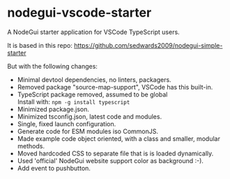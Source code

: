 # nodegui-vscode-starter

A NodeGui starter application for VSCode TypeScript users.

It is based in this repo: https://github.com/sedwards2009/nodegui-simple-starter

But with the following changes:
- Minimal devtool dependencies, no linters, packagers.
- Removed package "source-map-support", VSCode has this built-in.
- TypeScript package removed, assumed to be global\
  Install with: `npm -g install typescript`
- Minimized package.json.
- Minimized tsconfig.json, latest code and modules.
- Single, fixed launch configuration.
- Generate code for ESM modules iso CommonJS.
- Made example code object oriented, with a class and smaller, modular methods.
- Moved hardcoded CSS to separate file that is is loaded dynamically.
- Used 'official' NodeGui website support color as background :-).
- Add event to pushbutton.

